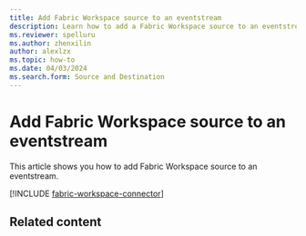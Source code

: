 ```yaml
---
title: Add Fabric Workspace source to an eventstream
description: Learn how to add a Fabric Workspace source to an eventstream.
ms.reviewer: spelluru
ms.author: zhenxilin
author: alexlzx
ms.topic: how-to
ms.date: 04/03/2024
ms.search.form: Source and Destination
---
```


# Add Fabric Workspace source to an eventstream
This article shows you how to add Fabric Workspace source to an eventstream. 

[!INCLUDE [fabric-workspace-connector](./includes/fabric-workspace-connector.md)]

## Related content
